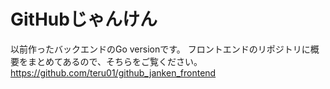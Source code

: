 # GitHubじゃんけん

以前作ったバックエンドのGo versionです。
フロントエンドのリポジトリに概要をまとめてあるので、そちらをご覧ください。
https://github.com/teru01/github_janken_frontend
